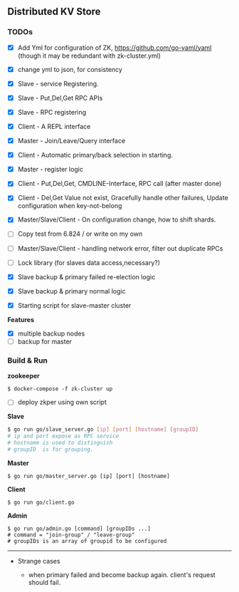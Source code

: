 ##  Distributed KV Store

### TODOs

- [x] Add Yml for configuration of ZK, https://github.com/go-yaml/yaml (though it may be redundant with zk-cluster.yml)
- [x] change yml to json, for consistency
- [x] Slave - service Registering.
- [x] Slave - Put,Del,Get RPC APIs
- [X] Slave - RPC registering
- [x] Client - A REPL interface
- [x] Master - Join/Leave/Query interface
- [x] Client - Automatic primary/back selection in starting.
- [x] Master - register logic
- [x] Client - Put,Del,Get, CMDLINE-Interface, RPC call (after master done)
- [x] Client - Del,Get Value not exist, Gracefully handle other failures, Update configuration when key-not-belong 
- [x] Master/Slave/Client - On configuration change, how to shift shards.
- [ ] Copy test from 6.824 / or write on my own
- [ ] Master/Slave/Client - handling network error, filter out duplicate RPCs
- [ ] Lock library (for slaves data access,necessary?)
- [x] Slave backup & primary failed re-election logic
- [x] Slave backup & primary normal logic
- [x] Starting script for slave-master cluster 


**Features**
- [x] multiple backup nodes
- [ ] backup for master

### Build & Run

**zookeeper** 

```shell
$ docker-compose -f zk-cluster up
```

- [ ] deploy zkper using own script

**Slave**

```bash
$ go run go/slave_server.go [ip] [port] [hostname] [groupID] 
# ip and port expose as RPC service
# hostname is used to distinguish
# groupID  is for grouping.
```

**Master**

```
$ go run go/master_server.go [ip] [port] [hostname]
```

**Client** 

```
$ go run go/client.go
```

**Admin**

```
$ go run go/admin.go [command] [groupIDs ...]
# command = "join-group" / "leave-group"
# groupIDs is an array of groupid to be configured
```


---
- Strange cases 

    - when primary failed and become backup again. client's request should fail.